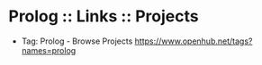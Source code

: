 # Prolog :: Links :: Projects


* Tag: Prolog - Browse Projects
https://www.openhub.net/tags?names=prolog
